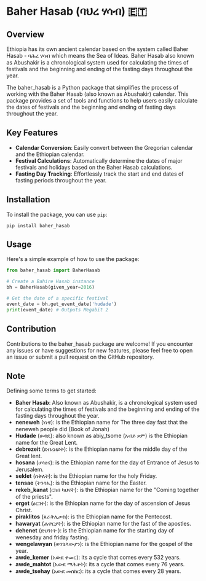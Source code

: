# Baher Hasab (ባህረ ሃሳብ) 🇪🇹 

## Overview

Ethiopia has its own ancient calendar based on the system called Baher Hasab - ባሕረ ሃሳብ which means the Sea of Ideas. Baher Hasab  also known as Abushakir is a chronological system used for calculating the times of festivals and the beginning and ending of the fasting days throughout the year.

The baher_hasab is a Python package that simplifies the process of working with the Baher Hasab (also known as Abushakir) calendar. This package provides a set of tools and functions to help users easily calculate the dates of festivals and the beginning and ending of fasting days throughout the year.

## Key Features

- **Calendar Conversion**: Easily convert between the Gregorian calendar and the Ethiopian calendar.
- **Festival Calculations**: Automatically determine the dates of major festivals and holidays based on the Baher Hasab calculations.
- **Fasting Day Tracking**: Effortlessly track the start and end dates of fasting periods throughout the year.

## Installation

To install the package, you can use `pip`:
```
pip install baher_hasab
```

## Usage

Here's a simple example of how to use the package:

```python
from baher_hasab import BaherHasab

# Create a Bahire Hasab instance
bh = BaherHasab(given_year=2016)

# Get the date of a specific festival
event_date = bh.get_event_date('hudade')
print(event_date) # Outputs Megabit 2
```

## Contribution
Contributions to the baher_hasab package are welcome! If you encounter any issues or have suggestions for new features, please feel free to open an issue or submit a pull request on the GitHub repository.

## Note
Defining some terms to get started:
- **Baher Hasab**: Also known as Abushakir, is a chronological system used for calculating the times of festivals and the beginning and ending of the fasting days throughout the year.
- **neneweh** (ነነዌ): is the Ethiopian name for The three day fast that the neneweh people did (Book of Jonah)
- **Hudade** (ሁዳዴ): also known as abiy_tsome (አብይ ጾም) is the Ethiopian name for the Great Lent.
- **debrezeit** (ደብረዘይት): is the Ethiopian name for the middle day of the Great lent.
- **hosana** (ሆሳዕና): is the Ethiopian name for the day of Entrance of Jesus to Jerusalem.
- **seklet** (ስቅለት): is the Ethiopian name for the holy Friday.
- **tensae** (ትንሳኤ): is the Ethiopian name for the Easter.
- **rekeb_kanat** (ርክበ ካህናት): is the Ethiopian name for the "Coming together of the priests".
- **erget** (ዕርገት): is the Ethiopian name for the day of ascension of Jesus Christ.
- **piraklitos** (ጰራቅሊጦስ): is the Ethiopian name for the Pentecost.
- **hawaryat** (ሐዋርያት): is the Ethiopian name for the fast of the apostles.
- **dehenet** (ድህንነት
): is the Ethiopian name for the starting day of wenesday and friday fasting.
- **wengelawyan** (ወንጌላውያን): is the Ethiopian name for the gospel of the year.
- **awde_kemer** (አውደ ቀመር): its a cycle that comes every 532 years.
- **awde_mahtot** (አውደ ማሕቶት): its a cycle that comes every 76 years.
- **awde_tsehay** (አውደ መስከር): its a cycle that comes every 28 years.





